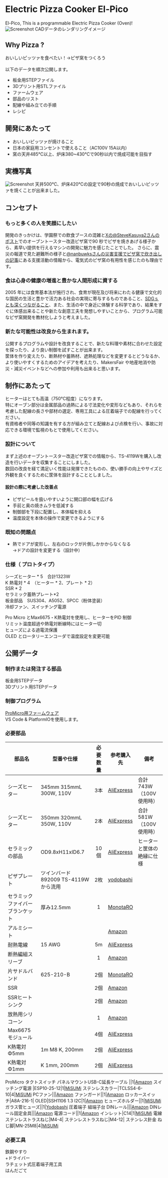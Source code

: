# Electric Pizza Cooker El-Pico
El-Pico, This is a programmable Electric Pizza Cooker (Oven)!
\
![Screenshot](image/image.png)
CADデータのレンダリングイメージ

## Why Pizza ?
おいしいピッツァを食べたい！→ピザ窯をつくろう
\
\
以下のデータを順次公開します。
* 板金用STEPファイル
* 3Dプリント用STLファイル
* ファームウェア
* 部品のリスト
* 配線や組み立ての手順
* レシピ

## 開発にあたって
* おいしいピッツァが焼けること
* 日本の家庭用コンセントで使えること（AC100V 15A以内）
* 窯の天井485℃以上、炉床380~430℃で90秒以内で焼成可能を目指す

## 実機写真
![Screenshot](image/El-Pico_01.png)
天井500℃、炉床420℃の設定で90秒の焼成でおいしいピッツァを焼くことが出来ました。

## コンセプト
### もっと多くの人を笑顔にしたい
開発のきっかけは、学園祭での飲食ブースの混雑と[Xの@SteveKasuya2さんのポスト](https://x.com/SteveKasuya2/status/1695339494550224910)でのオーブントースター改造ピザ窯で90 秒でピザを焼きあげる様子から、素早い提供を行えるマシンの開発に魅力を感じたことでした。
さらに、震災の報道で見た避難所の様子と[@nanbuwksさんの災害支援でピザ窯で炊き出しの記事](https://qiita.com/nanbuwks/items/adf3fea1b13d262047f9)にある支援活動の情報から、電気式のピザ窯の有用性を感じたのも理由です。

### 食は心身の健康の増進と豊かな人間形成に資する
2005 年には食育基本法が施行され、食育が現在及び将来にわたる健康で文化的な国民の生活と豊かで活力ある社会の実現に寄与するものであること、[SDGｓとも深くつながること](https://www.maff.go.jp/j/syokuiku/network/topics/2022forum.html)、また、生活の中で身近に体験する科学であり、結果をすぐに体感出来ることや新たな創意工夫を発想しやすいことから、プログラム可能なピザ窯開発を教材化しようと考えました。

### 新たな可能性は改良から生まれます。
公開するプログラムや設計を改良することで、新たな料理や素材に合わせた設定を探ったり、より良い制御を試すことが出来ます。\
筐体を作り変えたり、断熱材や蓄熱材、遮熱処理などを変更するとどうなるか、より使いやすくするためのアイデアを考えたり、MakersFair や地産地消や防災・減災イベントなどへの参加や利用も出来ると思います。

## 制作にあたって
ヒーターはとても高温（750℃程度）になります。\
特にオーブン部分は金属部品の過熱による寸法変化や変形などもあり、それらを考慮した配線の長さや部材の選定、専用工具による圧着端子での配線を行ってください。\
有資格者や同等の知識を有する方が組み立てと配線および点検を行い、事故に対応できる環境で監視のもとで使用してください。

### 設計について
まず上述のオーブントースター改造ピザ窯での情報から、TS-4119Wを購入し改造を行いデータを収集することにしました。\
数回の改良を経て満足いく性能は発揮できたものの、使い勝手の向上やサイズと外観を良くするために筐体を設計することとしました。
#### 設計の際に考慮した改善点
* ピザピールを扱いやすいように開口部の幅を広げる
* 手前と奥の焼きムラを低減する
* 制御部を下段に配置し、本体幅を抑える
* 温度設定を本体の操作で変更できるようにする

### 既知の問題点
* 熱でドアが変形し、左右のロックが片側しかかからなくなる\
→ドアの設計を変更する（設計中）

### 仕様（ プロトタイプ）
シーズヒーター * 5　合計1323W\
K 熱電対 * 4　（ヒーター * 2、プレート * 2）\
SSR * 2\
セラミック蓄熱プレート*2\
板金部品　SUS304、A5052、SPCC（粉体塗装）\
冷却ファン、スイッチング電源

Pro Micro とMax6675・K熱電対を使用し、ヒーターをPID 制御\
リミット温度超過や熱電対断線時にはヒーター切\
ヒューズによる過電流保護\
OLED とロータリーエンコーダで温度設定を変更可能

## 公開データ
### 制作または発注する部品
板金用STEPデータ\
3Dプリント用STEPデータ

### 制御プログラム
[ProMicro用ファームウェア](Firmware)\
VS Code & PlatformIOを使用します。

### 必要部品

|部品名|型番や仕様|必要数量|参考購入先|備考|
|---|---|:-:|---|---|
シーズヒーター|345mm 315mmL 300W, 110V|3本|[AliExpress](https://ja.aliexpress.com/item/1005006249800119.html)|合計743W（100V使用時）
シーズヒーター|350mm 320mmL 350W, 110V|2本|[AliExpress](https://ja.aliexpress.com/item/1005006249800119.html)|合計581W（100V使用時）
セラミックの部品|OD9.8xH11xID6.7|10個|[AliExpress](https://ja.aliexpress.com/item/1005002340926694.html)|ヒーターと筐体の絶縁に仕様
ピザプレート|ツインバード 892009 TS-4119Wから流用|2枚|[yodobashi](https://www.yodobashi.com/product/100000001002338272/)
セラミックファイバーブランケット|厚み12.5mm|1|[MonotaRO](https://www.monotaro.com/p/2859/6829/)
アルミシート|||[Amazon](https://www.amazon.co.jp/dp/B00I7KU4JC)
耐熱電線 |15 AWG|5m|[AliExpress](https://ja.aliexpress.com/item/1005004792599537.html)
断熱編組スリーブ||1|[Amazon](https://www.amazon.co.jp/dp/B0861VLQ2J)
片サドルバンド|625-210-B|2個|[MonotaRO](https://www.monotaro.com/p/0109/6515/)
SSR||2個 |[Amazon](https://www.amazon.co.jp/dp/B0CC4VYYJ5)
SSRヒートシンク||2個|[Amazon](https://www.amazon.co.jp/dp/B0CTQBSR3H)
放熱用シリコーン||1|[Amazon](https://www.amazon.co.jp/dp/B004OQP8RQ)
Max6675 モジュール||4個|[AliExpress](https://ja.aliexpress.com/item/1005006282367831.html)
K熱電対Φ5mm|1m M8 K, 200mm|2個|[AliExpress](https://ja.aliexpress.com/item/4000097994613.html)
K熱電対Φ1mm|K 1mm, 200mm|2個|[AliExpress](https://ja.aliexpress.com/item/1005004874800021.html)
ProMicro
タクトスイッチ
パネルマウントUSB-C延長ケーブル ||1|[Amazon](https://www.amazon.co.jp/dp/B0887XHFML)
スイッチング電源 |ESP10-25-12|1|[MiSUMi](https://jp.misumi-ec.com/vona2/detail/110400281630/?ProductCode=ESP10-25-12)
ステンレスカラー|TCLSS4-6-10|4|[MiSUMi](https://jp.misumi-ec.com/vona2/detail/110300235050/?ProductCode=TCLSS4-6-10)
PCファン|||[Amazon](https://www.amazon.co.jp/dp/B09M6HTSC3)
ファンガード||1|[Amazon](https://www.amazon.co.jp/gp/product/B00YH754QM)
ロッカースイッチ|A8A-216-1|
OLED|SSH1106 1.3 I2C|1|[Amazon](https://www.amazon.co.jp/dp/B07QC5W46K)
ヒューズホルダー||1|[MiSUMi](https://jp.misumi-ec.com/vona2/detail/222004911089/?ProductCode=FH-052S)
ガラス管ヒューズ||1|[Yodobashi](https://www.yodobashi.com/product/100000001002122484/)
圧着端子
組端子台
DINレール|||[Amazon](https://www.amazon.co.jp/dp/B076LWQCW7)
DINレール固定金具|||[Amazon](https://www.amazon.co.jp/dp/B013CXAX9Y)
電源コード||1|[Amazon](https://www.amazon.co.jp/dp/B00ID1S2W6)
インレット|C14|1|[MiSUMi](https://jp.misumi-ec.com/vona2/detail/110400165860/?ProductCode=WTN-1171AA)
電線
ステンレストラスねじ|M4-4|
ステンレストラスねじ|M4-12|
ステンレス針金
ねじ脚|MN-25M8|4|[MiSUMi](https://jp.misumi-ec.com/vona2/detail/221000121526/?ProductCode=MN-25M8)

### 必要工具
鉄鋼やすり\
+ドライバー\
ラチェット式圧着端子用工具\
はんだごて